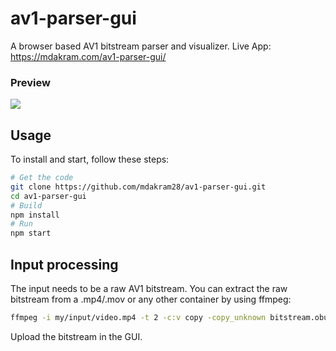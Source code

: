 # av1-parser-gui

A browser based AV1 bitstream parser and visualizer.
Live App: https://mdakram.com/av1-parser-gui/

### Preview
![](docs/output.gif)

## Usage

To install and start, follow these steps:

```bash
# Get the code
git clone https://github.com/mdakram28/av1-parser-gui.git
cd av1-parser-gui
# Build
npm install
# Run
npm start
```

## Input processing

The input needs to be a raw AV1 bitstream.
You can extract the raw bitstream from a .mp4/.mov or any other container by using ffmpeg:

```bash
ffmpeg -i my/input/video.mp4 -t 2 -c:v copy -copy_unknown bitstream.obu
```

Upload the bitstream in the GUI.